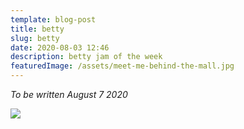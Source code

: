 ```yaml
---
template: blog-post
title: betty
slug: betty
date: 2020-08-03 12:46
description: betty jam of the week
featuredImage: /assets/meet-me-behind-the-mall.jpg
---
```

*To be written August 7 2020*  

![](https://upload.wikimedia.org/wikipedia/en/thumb/f/f8/Taylor_Swift_-_Folklore.png/220px-Taylor_Swift_-_Folklore.png)